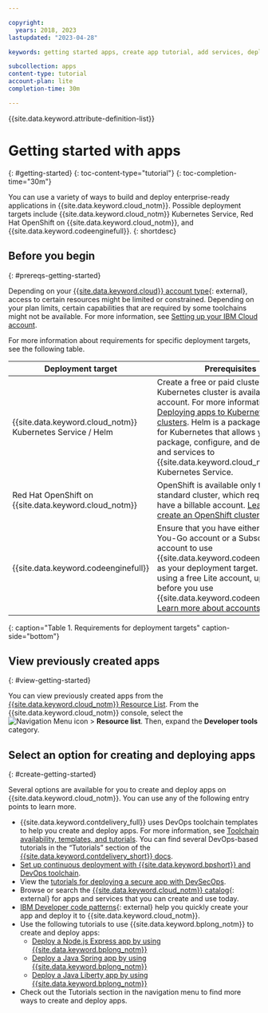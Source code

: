 ```yaml
---

copyright:
  years: 2018, 2023
lastupdated: "2023-04-28"

keywords: getting started apps, create app tutorial, add services, deploy apps, create app, app tutorial, toolchain, devops, schematics, devsecops

subcollection: apps
content-type: tutorial
account-plan: lite
completion-time: 30m

---
```


{{site.data.keyword.attribute-definition-list}}

# Getting started with apps
{: #getting-started}
{: toc-content-type="tutorial"}
{: toc-completion-time="30m"}

You can use a variety of ways to build and deploy enterprise-ready applications in {{site.data.keyword.cloud_notm}}. Possible deployment targets include {{site.data.keyword.cloud_notm}} Kubernetes Service, Red Hat OpenShift on {{site.data.keyword.cloud_notm}}, and {{site.data.keyword.codeenginefull}}.
{: shortdesc}

## Before you begin
{: #prereqs-getting-started}

Depending on your [{{site.data.keyword.cloud}} account type](/registration){: external}, access to certain resources might be limited or constrained. Depending on your plan limits, certain capabilities that are required by some toolchains might not be available. For more information, see [Setting up your IBM Cloud account](/docs/account?topic=account-account-getting-started).

For more information about requirements for specific deployment targets, see the following table.

| Deployment target | Prerequisites | 
|--------|---------------|
| {{site.data.keyword.cloud_notm}} Kubernetes Service / Helm | Create a free or paid cluster. One free Kubernetes cluster is available per account. For more information, see [Deploying apps to Kubernetes clusters](/docs/containers?topic=containers-app). Helm is a package manager for Kubernetes that allows you to package, configure, and deploy apps and services to {{site.data.keyword.cloud_notm}} Kubernetes Service. |
| Red Hat OpenShift on {{site.data.keyword.cloud_notm}} | OpenShift is available only through a standard cluster, which requires you to have a billable account. [Learn more](/docs/openshift?topic=openshift-openshift_apps) or [create an OpenShift cluster](/kubernetes/overview){: external}.|
| {{site.data.keyword.codeenginefull}} | Ensure that you have either a Pay-As-You-Go account or a Subscription account to use {{site.data.keyword.codeengineshort}} as your deployment target. If you are using a free Lite account, upgrade it before you use {{site.data.keyword.codeengineshort}}. [Learn more about accounts.](/docs/account) |
{: caption="Table 1. Requirements for deployment targets" caption-side="bottom"}

## View previously created apps
{: #view-getting-started}

You can view previously created apps from the [{{site.data.keyword.cloud_notm}} Resource List](/resources). From the {{site.data.keyword.cloud_notm}} console, select the ![Navigation Menu icon](../icons/icon_hamburger.svg "Menu") > **Resource list**. Then, expand the **Developer tools** category.

## Select an option for creating and deploying apps
{: #create-getting-started}

Several options are available for you to create and deploy apps on {{site.data.keyword.cloud_notm}}. You can use any of the following entry points to learn more.

* {{site.data.keyword.contdelivery_full}} uses DevOps toolchain templates to help you create and deploy apps. For more information, see [Toolchain availability, templates, and tutorials](/docs/ContinuousDelivery?topic=ContinuousDelivery-cd_about). You can find several DevOps-based tutorials in the “Tutorials” section of the [{{site.data.keyword.contdelivery_short}} docs](/docs/ContinuousDelivery).
* [Set up continuous deployment with {{site.data.keyword.bpshort}} and DevOps toolchain](/schematics?topic=schematics-workspace-continuous-deployment).
* View the [tutorials for deploying a secure app with DevSecOps](/docs/devsecops).
* Browse or search the [{{site.data.keyword.cloud_notm}} catalog](/catalog){: external} for apps and services that you can create and use today.
* [IBM Developer code patterns](https://developer.ibm.com/patterns/){: external} help you quickly create your app and deploy it to {{site.data.keyword.cloud_notm}}.
* Use the following tutorials to use {{site.data.keyword.bplong_notm}} to create and deploy apps:
   * [Deploy a Node.js Express app by using {{site.data.keyword.bplong_notm}}](/docs/apps?topic=apps-tutorial-node-webapp)
   * [Deploy a Java Spring app by using {{site.data.keyword.bplong_notm}}](/docs/apps?topic=apps-tutorial-spring-webapp)
   * [Deploy a Java Liberty app by using {{site.data.keyword.bplong_notm}}](/docs/apps?topic=apps-tutorial-liberty-webapp)
* Check out the Tutorials section in the navigation menu to find more ways to create and deploy apps.
